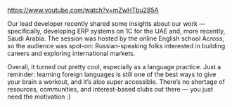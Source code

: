 ﻿https://www.youtube.com/watch?v=mZwHTbu285A

Our lead developer recently shared some insights about our work — specifically, developing ERP systems on 1C for the UAE and, more recently, Saudi Arabia. The session was hosted by the online English school Across, so the audience was spot-on: Russian-speaking folks interested in building careers and exploring international markets.

Overall, it turned out pretty cool, especially as a language practice. Just a reminder: learning foreign languages is still one of the best ways to give your brain a workout, and it’s also super accessible. There’s no shortage of resources, communities, and interest-based clubs out there — you just need the motivation :)